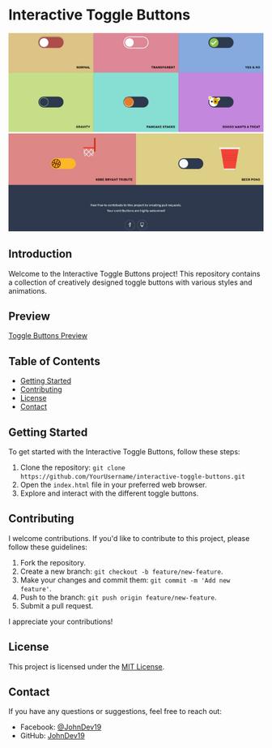# Interactive Toggle Buttons

![Toggle Buttons](IMG_20240115_193229.jpg)
![Toggle Buttons](IMG_20240115_193254.jpg)

## Introduction
Welcome to the Interactive Toggle Buttons project! This repository contains a collection of creatively designed toggle buttons with various styles and animations.

## Preview
[Toggle Buttons Preview](https://johndev19.github.io/Interactive-Toggle-Buttons/)

## Table of Contents
- [Getting Started](#getting-started)
- [Contributing](#contributing)
- [License](#license)
- [Contact](#contact)

## Getting Started
To get started with the Interactive Toggle Buttons, follow these steps:

1. Clone the repository: `git clone https://github.com/YourUsername/interactive-toggle-buttons.git`
2. Open the `index.html` file in your preferred web browser.
3. Explore and interact with the different toggle buttons.

## Contributing
I welcome contributions. If you'd like to contribute to this project, please follow these guidelines:

1. Fork the repository.
2. Create a new branch: `git checkout -b feature/new-feature`.
3. Make your changes and commit them: `git commit -m 'Add new feature'`.
4. Push to the branch: `git push origin feature/new-feature`.
5. Submit a pull request.

I appreciate your contributions!

## License
This project is licensed under the [MIT License](LICENSE).

## Contact
If you have any questions or suggestions, feel free to reach out:
- Facebook: [@JohnDev19](https://www.facebook.com/IamJohnPoras.org)
- GitHub: [JohnDev19](https://github.com/JohnDev19)
